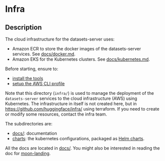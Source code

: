 # Infra

## Description

The cloud infrastructure for the datasets-server uses:

- Amazon ECR to store the docker images of the datasets-server services. See [docs/docker.md](./docs/docker.md).
- Amazon EKS for the Kubernetes clusters. See [docs/kubernetes.md](./docs/kubernetes.md).

Before starting, ensure to:

- [install the tools](./docs/tools.md)
- [setup the AWS CLI profile](./docs/authentication.md)

Note that this directory (`infra/`) is used to manage the deployment of the `datasets-server` services to the cloud infrastructure (AWS) using Kubernetes. The infrastructure in itself is not created here, but in https://github.com/huggingface/infra/ using terraform. If you need to create or modify some resources, contact the infra team.

The subdirectories are:

- [docs/](./docs/): documentation
- [charts](./charts): the kubernetes configurations, packaged as [Helm charts](https://helm.sh/docs/topics/charts/).

All the docs are located in [docs/](./docs). You might also be interested in reading the doc for [moon-landing](https://github.com/huggingface/moon-landing/blob/main/infra/hub/README.md).
